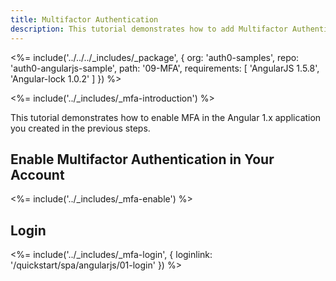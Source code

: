 ```yaml
---
title: Multifactor Authentication
description: This tutorial demonstrates how to add Multifactor Authentication to your Angular 1.x app
---
```


<%= include('../../../_includes/_package', {
  org: 'auth0-samples',
  repo: 'auth0-angularjs-sample',
  path: '09-MFA',
  requirements: [
    'AngularJS 1.5.8',
    'Angular-lock 1.0.2'
  ]
}) %>

<%= include('../_includes/_mfa-introduction') %>

This tutorial demonstrates how to enable MFA in the Angular 1.x application you created in the previous steps.

## Enable Multifactor Authentication in Your Account

<%= include('../_includes/_mfa-enable') %>

## Login

<%= include('../_includes/_mfa-login', { loginlink: '/quickstart/spa/angularjs/01-login' }) %>
